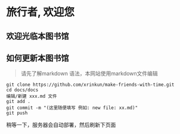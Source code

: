 # 旅行者, 欢迎您
## 欢迎光临本图书馆
## 如何更新本图书馆
> 请先了解markdown 语法，本网站使用markdown文件编辑
```
git clone https://github.com/xrinkun/make-friends-with-time.git
cd docs/docs
编辑/新建 xxx.md 文件
git add .
git commit -m "(这里随便填写 例如: new file: xx.md)"
git push
```
稍等一下，服务器会自动部署，然后刷新下页面